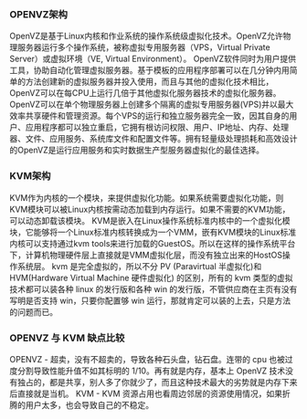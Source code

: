 ### OPENVZ架构
OpenVZ是基于Linux内核和作业系统的操作系统级虚拟化技术。OpenVZ允许物理服务器运行多个操作系统，被称虚拟专用服务器（VPS，Virtual Private Server）或虚拟环境（VE, Virtual Environment）。
OpenVZ软件同时为用户提供工具，协助自动化管理虚拟服务器。基于模板的应用程序部署可以在几分钟内用简单的方法创建新的虚拟服务器并投入使用，而且与其他的虚拟化技术相比，OpenVZ可以在每CPU上运行几倍于其他虚拟化服务器技术的虚拟化服务器。
OpenVZ可以在单个物理服务器上创建多个隔离的虚拟专用服务器(VPS)并以最大效率共享硬件和管理资源。每个VPS的运行和独立服务器完全一致，因其自身的用户、应用程序都可以独立重启，它拥有根访问权限、用户、IP地址、内存、处理器、文件、应用服务、系统库文件和配置文件等。拥有轻量级处理损耗和高效设计的OpenVZ是运行应用服务和实时数据生产型服务器虚拟化的最佳选择。

### KVM架构
KVM作为内核的一个模块，来提供虚拟化功能。如果系统需要虚拟化功能，则KVM模块可以被Linux内核按需动态加载到内存运行。如果不需要的KVM功能，可以动态卸载该模块。
KVM是嵌入在Linux操作系统标准内核中的一个虚拟化模块，它能够将一个Linux标准内核转换成为一个VMM，嵌有KVM模块的Linux标准内核可以支持通过kvm tools来进行加载的GuestOS。所以在这样的操作系统平台下，计算机物理硬件层上直接就是VMM虚拟化层，而没有独立出来的HostOS操作系统层。
kvm 是完全虚拟的，所以不分 PV (Paravirtual 半虚拟化)和 HVM(Hardware Virtual Machine 硬件虚拟化) 的区别，所有的 kvm 类型的虚拟技术都可以装各种 linux 的发行版和各种 win 的发行版，不管供应商在主页有没有写明是否支持 win，只要你配置够 win 运行，那就肯定可以装的上去，只是方法的问题而已。

### OPENVZ 与 KVM 缺点比较
OPENVZ - 超卖，没有不超卖的，导致各种石头盘，钻石盘。连带的 cpu 也被过度分割导致性能升值不如其标明的 1/10。再有就是内存，基本上 OpenVZ 技术没有独占的，都是共享，别人多了你就少了，而且这种技术最大的劣势就是内存下来后直接就是当机。
KVM - KVM 资源占用也看周边邻居的资源使用情况，如果折腾的用户太多，也会导致自己的不稳定。



